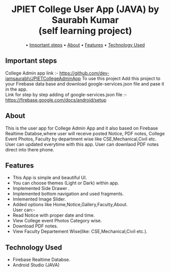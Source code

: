 

<p>
    <h1 align="center">
            JPIET College User App (JAVA) by Saurabh Kumar<br>(self learning project)
        </a>
    </h1>
</p>


<p align="center">
  • <a href="#important-steps">Important steps</a>
  • <a href="#about">About</a>
  • <a href="#features">Features</a>
  • <a href="#technology-used">Technology Used</a>
  
</p>

## Important steps

College Admin app link :- https://github.com/dev-iamsaurabh/JPIETCollegeAdminApp 
To use this project Add this project to your Firebase data base and download google-services.json file and pase it in the app.<br>
Link for step by step adding of google-services.json file :-https://firebase.google.com/docs/android/setup<br>



## About
This is the user app for College Admin App and it also based on Firebase Realtime Databse,where user will receive posted Notice, PDF notes, College Event Photos, Faculty by department wise 
like CSE,Mechanical,Civil etc.
User can updated everytime with this app.
User can downlaod PDF notes direct into there phone.


## Features
* This App is simple and beautiful UI.<br>
* You can choose themes (Light or Dark) within app.<br>
* Implemented Side Drawer .<br>
* Implemented bottom navigation and used fragments.<br>
* Imlemented Image Slider.<br>
* Added options like Home,Notice,Gallery,Faculty,About.<br>
User can:- <br>
* Read Notice with proper date and time.<br>
* View College event Photos Category wise.<br>
* Download PDF notes.<br>
* View Faculty Departement Wise(like: CSE,Mechanical,Civil etc.).<br>


## Technology Used
* Firebase Realtime Databse.<br>
* Android Studio (JAVA)<br>
